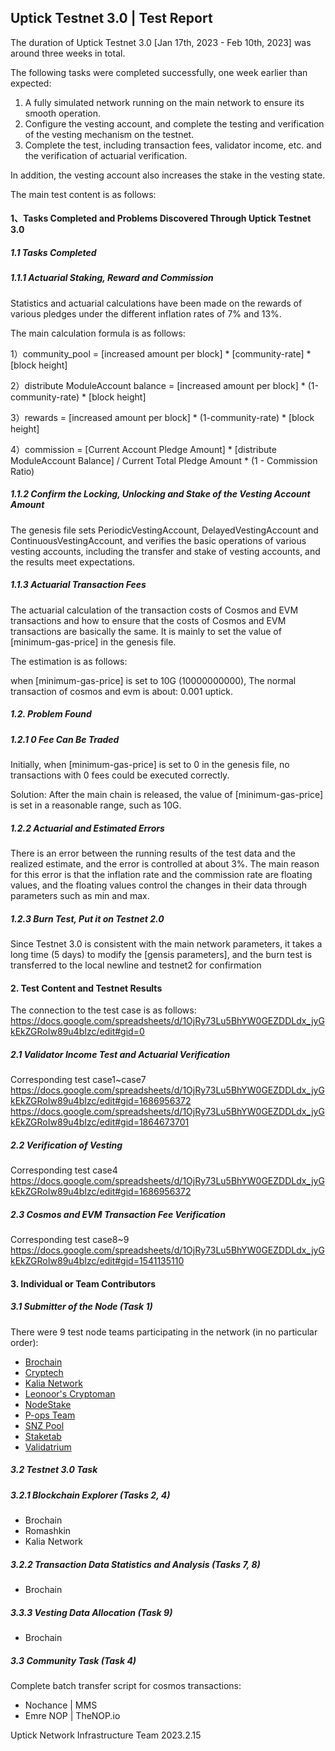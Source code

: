 ##  Uptick Testnet 3.0 | Test Report

The duration of Uptick Testnet 3.0 [Jan 17th, 2023 - Feb 10th, 2023] was around three weeks in total.

The following tasks were completed successfully, one week earlier than expected:

1. A fully simulated network running on the main network to ensure its smooth operation.
2. Configure the vesting account, and complete the testing and verification of the vesting mechanism on the testnet.
3. Complete the test, including transaction fees, validator income, etc. and the verification of actuarial verification.

In addition, the vesting account also increases the stake in the vesting state.

The main test content is as follows:

#### 1、Tasks Completed and Problems Discovered Through Uptick Testnet 3.0

##### 1.1 Tasks Completed

##### 1.1.1 Actuarial Staking, Reward and Commission
Statistics and actuarial calculations have been made on the rewards of various pledges under the different inflation rates of 7% and 13%.

The main calculation formula is as follows:

1）community_pool = [increased amount per block] * [community-rate] * [block height]
   
2）distribute ModuleAccount balance = [increased amount per block] * (1-community-rate) * [block height]
   
3）rewards = [increased amount per block] * (1-community-rate) * [block height]
   
4）commission = [Current Account Pledge Amount] * [distribute ModuleAccount Balance] / Current Total Pledge Amount * (1 - Commission Ratio)

##### 1.1.2 Confirm the Locking, Unlocking and Stake of the Vesting Account Amount

The genesis file sets PeriodicVestingAccount, DelayedVestingAccount and ContinuousVestingAccount, and verifies the basic operations of various vesting accounts, including the transfer and stake of vesting accounts, and the results meet expectations.

#####   1.1.3 Actuarial Transaction Fees
The actuarial calculation of the transaction costs of Cosmos and EVM transactions and how to ensure that the costs of Cosmos and EVM transactions are basically the same. It is mainly to set the value of [minimum-gas-price] in the genesis file.

The estimation is as follows:

when [minimum-gas-price] is set to 10G (10000000000),
The normal transaction of cosmos and evm is about: 0.001 uptick.

#####   1.2. Problem Found

#####   1.2.1 0 Fee Can Be Traded
Initially, when [minimum-gas-price] is set to 0 in the genesis file, no transactions with 0 fees could be executed correctly.

Solution: After the main chain is released, the value of [minimum-gas-price] is set in a reasonable range, such as 10G.

#####   1.2.2 Actuarial and Estimated Errors
There is an error between the running results of the test data and the realized estimate, and the error is controlled at about 3%. The main reason for this error is that the inflation rate and the commission rate are floating values, and the floating values ​​control the changes in their data through parameters such as min and max.

#####   1.2.3 Burn Test, Put it on Testnet 2.0
Since Testnet 3.0 is consistent with the main network parameters, it takes a long time  (5 days) to modify the [gensis parameters], and the burn test is transferred to the local newline and testnet2 for confirmation

####   2. Test Content and Testnet Results

The connection to the test case is as follows:
https://docs.google.com/spreadsheets/d/1OjRy73Lu5BhYW0GEZDDLdx_jyGkEkZGRoIw89u4bIzc/edit#gid=0

#####   2.1 Validator Income Test and Actuarial Verification
Corresponding test case1~case7
https://docs.google.com/spreadsheets/d/1OjRy73Lu5BhYW0GEZDDLdx_jyGkEkZGRoIw89u4bIzc/edit#gid=1686956372
https://docs.google.com/spreadsheets/d/1OjRy73Lu5BhYW0GEZDDLdx_jyGkEkZGRoIw89u4bIzc/edit#gid=1864673701

#####   2.2 Verification of Vesting
Corresponding test case4
https://docs.google.com/spreadsheets/d/1OjRy73Lu5BhYW0GEZDDLdx_jyGkEkZGRoIw89u4bIzc/edit#gid=1686956372

#####   2.3 Cosmos and EVM Transaction Fee Verification
Corresponding test case8~9
https://docs.google.com/spreadsheets/d/1OjRy73Lu5BhYW0GEZDDLdx_jyGkEkZGRoIw89u4bIzc/edit#gid=1541135110

####    3. Individual or Team Contributors

#####   3.1 Submitter of the Node (Task 1)

There were 9 test node teams participating in the network (in no particular order):

- [Brochain](https://brocha.in)
- [Cryptech](https://cryptech.com.ua)
- [Kalia Network](https://kalia.network)
- [Leonoor's Cryptoman](https://t.me/LC_Announcements)
- [NodeStake](https://nodestake.top)
- [P-ops Team](https://www.pops.one)
- [SNZ Pool](https://snzholding.com)
- [Staketab](https://staketab.com)
- [Validatrium](https://validatrium.com/)

#####   3.2 Testnet 3.0 Task

##### 3.2.1 Blockchain Explorer (Tasks 2, 4)
- Brochain
- Romashkin
- Kalia Network

#####   3.2.2 Transaction Data Statistics and Analysis (Tasks 7, 8)
- Brochain

#####   3.3.3 Vesting Data Allocation (Task 9)
- Brochain

#####   3.3 Community Task (Task 4)
Complete batch transfer script for cosmos transactions:
- Nochance | MMS
- Emre NOP | TheNOP.io

Uptick Network Infrastructure Team
2023.2.15